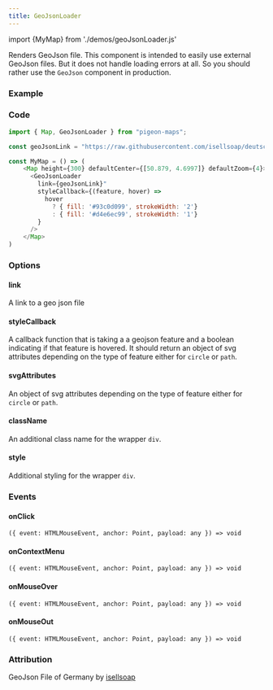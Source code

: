 ```yaml
---
title: GeoJsonLoader
---
```


import {MyMap} from './demos/geoJsonLoader.js'

Renders GeoJson file. This component is intended to easily use external GeoJson files. But it does not handle loading errors at all.
So you should rather use the `GeoJson` component in production.

### Example

<MyMap />

### Code

```js
import { Map, GeoJsonLoader } from "pigeon-maps";

const geoJsonLink = "https://raw.githubusercontent.com/isellsoap/deutschlandGeoJSON/main/2_bundeslaender/4_niedrig.geo.json"

const MyMap = () => (
    <Map height={300} defaultCenter={[50.879, 4.6997]} defaultZoom={4}>
      <GeoJsonLoader
        link={geoJsonLink}"
        styleCallback={(feature, hover) =>
          hover
            ? { fill: '#93c0d099', strokeWidth: '2'}
            : { fill: '#d4e6ec99', strokeWidth: '1'}
        }
      />
    </Map>
)
```

### Options

#### link

A link to a geo json file

#### styleCallback

A callback function that is taking a a geojson feature and a boolean indicating if that feature is hovered.
It should return an object of svg attributes depending on the type of feature either for `circle` or `path`.

#### svgAttributes

An object of svg attributes depending on the type of feature either for `circle` or `path`.

#### className

An additional class name for the wrapper `div`.

#### style

Additional styling for the wrapper `div`.

### Events

#### onClick

`({ event: HTMLMouseEvent, anchor: Point, payload: any }) => void`

#### onContextMenu

`({ event: HTMLMouseEvent, anchor: Point, payload: any }) => void`

#### onMouseOver

`({ event: HTMLMouseEvent, anchor: Point, payload: any }) => void`

#### onMouseOut

`({ event: HTMLMouseEvent, anchor: Point, payload: any }) => void`

### Attribution

GeoJson File of Germany by [isellsoap](https://github.com/isellsoap/deutschlandGeoJSON)
